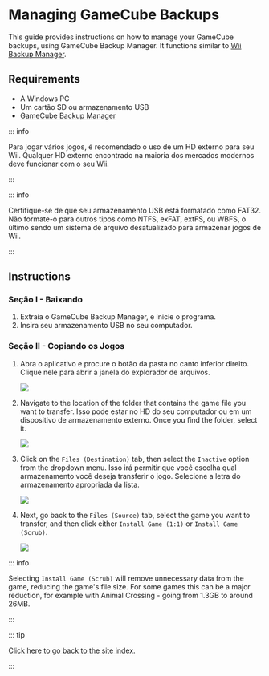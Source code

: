# Managing GameCube Backups

This guide provides instructions on how to manage your GameCube backups, using GameCube Backup Manager. It functions similar to [Wii Backup Manager](wii-backups#using-wii-backup-manager).

## Requirements

- A Windows PC
- Um cartão SD ou armazenamento USB
- [GameCube Backup Manager](https://github.com/AxionDrak/GameCube-Backup-Manager/releases)

::: info

Para jogar vários jogos, é recomendado o uso de um HD externo para seu Wii. Qualquer HD externo encontrado na maioria dos mercados modernos deve funcionar com o seu Wii.

:::

::: info

Certifique-se de que seu armazenamento USB está formatado como FAT32. Não formate-o para outros tipos como NTFS, exFAT, extFS, ou WBFS, o último sendo um sistema de arquivo desatualizado para armazenar jogos de Wii.

:::

## Instructions

### Seção I - Baixando

1. Extraia o GameCube Backup Manager, e inicie o programa.
2. Insira seu armazenamento USB no seu computador.

### Seção II - Copiando os Jogos

1. Abra o aplicativo e procure o botão da pasta no canto inferior direito. Clique nele para abrir a janela do explorador de arquivos.

   ![](/images/desktop-apps/GCBM/folderbutton.png)

2. Navigate to the location of the folder that contains the game file you want to transfer. Isso pode estar no HD do seu computador ou em um dispositivo de armazenamento externo. Once you find the folder, select it.

   ![](/images/desktop-apps/GCBM/selectfolder.png)

3. Click on the `Files (Destination)` tab, then select the `Inactive` option from the dropdown menu. Isso irá permitir que você escolha qual armazenamento você deseja transferir o jogo. Selecione a letra do armazenamento apropriada da lista.

   ![](/images/desktop-apps/GCBM/selectdrive.png)

4. Next, go back to the `Files (Source)` tab, select the game you want to transfer, and then click either `Install Game (1:1)` or `Install Game (Scrub)`.

   ![](/images/desktop-apps/GCBM/installgame.png)

::: info

Selecting `Install Game (Scrub)` will remove unnecessary data from the game, reducing the game's file size. For some games this can be a major reduction, for example with Animal Crossing - going from 1.3GB to around 26MB.

:::

::: tip

[Click here to go back to the site index.](site-navigation)

:::
